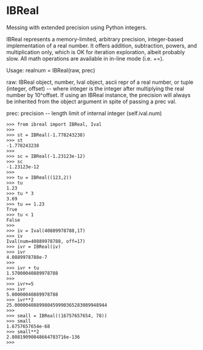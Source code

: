 # IBReal
Messing with extended precision using Python integers.

IBReal represents a memory-limited, arbitrary precision, integer-based implementation of a real number.
It offers addition, subtraction, powers, and multiplication only, which is OK for iteration exploration, albeit
probably slow. All math operations are available in in-line mode (i.e. +=).

Usage:
realnum = IBReal(raw, prec)

raw: IBReal object, number, Ival object, ascii repr of a real number, or tuple (integer, offset) -- where integer 
     is the integer after multiplying the real number by 10^offset. If using an IBReal instance, the precision
     will always be inherited from the object argument in spite of passing a prec val.

prec: precision -- length limit of internal integer (self.ival.num)


    >>> from ibreal import IBReal, Ival
    >>>
    >>> st = IBReal(-1.778243238)
    >>> st
    -1.778243238
    >>> 
    >>> sc = IBReal(-1.23123e-12)
    >>> sc
    -1.23123e-12
    >>>
    >>> tu = IBReal((123,2))
    >>> tu
    1.23
    >>> tu * 3
    3.69
    >>> tu == 1.23
    True
    >>> tu < 1
    False
    >>>
    >>> iv = Ival(40889978788,17)
    >>> iv
    Ival(num=40889978788, off=17)
    >>> ivr = IBReal(iv)
    >>> ivr
    4.0889978788e-7
    >>> 
    >>> ivr + tu
    1.57000040889978788
    >>> 
    >>> ivr+=5
    >>> ivr
    5.00000040889978788
    >>> ivr**2
    25.0000040889980459990365283089948944
    >>>
    >>> small = IBReal((16757657654, 78))
    >>> small
    1.6757657654e-68
    >>> small**2
    2.80819090048664783716e-136
    >>>
